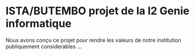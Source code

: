 # ISTA/BUTEMBO projet de la l2 Genie informatique

Nous avons conçu ce projet pour rendre les valeurs de notre institution publiquement considerables ...